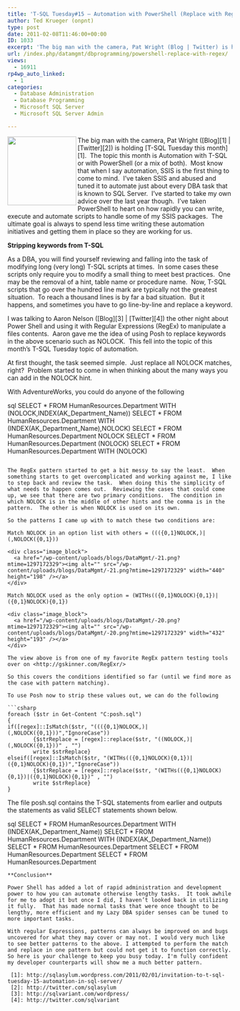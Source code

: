 ```yaml
---
title: 'T-SQL Tuesday#15 – Automation with PowerShell (Replace with RegEx)'
author: Ted Krueger (onpnt)
type: post
date: 2011-02-08T11:46:00+00:00
ID: 1033
excerpt: 'The big man with the camera, Pat Wright (Blog | Twitter) is holding T-SQL Tuesday this month.  The topic this month is Automation with T-SQL or with PowerShell (or a mix of both).  Most know that when I say automation, SSIS is the first thing to come to mind.  I’ve taken SSIS and abused and tuned it to automate just about every DBA task that is known to SQL Server.  I’ve started to take my own advice over the last year though.  I’ve taken PowerShell to heart on how rapidly you can write, execute and automate scripts to handle some of my SSIS packages.  The ultimate goal is always to spend less time writing these automation initiatives and getting them in place so they are working for us.'
url: /index.php/datamgmt/dbprogramming/powershell-replace-with-regex/
views:
  - 16911
rp4wp_auto_linked:
  - 1
categories:
  - Database Administration
  - Database Programming
  - Microsoft SQL Server
  - Microsoft SQL Server Admin

---
```

<div class="image_block">
  <a href="/wp-content/uploads/blogs/DataMgmt/-19.png?mtime=1297172329"><img alt="" src="/wp-content/uploads/blogs/DataMgmt/-19.png?mtime=1297172329" width="154" height="154" align="left" /></a>
</div>

The big man with the camera, Pat Wright ([Blog][1] | [Twitter][2]) is holding [T-SQL Tuesday this month][1].  The topic this month is Automation with T-SQL or with PowerShell (or a mix of both).  Most know that when I say automation, SSIS is the first thing to come to mind.  I’ve taken SSIS and abused and tuned it to automate just about every DBA task that is known to SQL Server.  I’ve started to take my own advice over the last year though.  I’ve taken PowerShell to heart on how rapidly you can write, execute and automate scripts to handle some of my SSIS packages.  The ultimate goal is always to spend less time writing these automation initiatives and getting them in place so they are working for us.

**Stripping keywords from T-SQL**

As a DBA, you will find yourself reviewing and falling into the task of modifying long (very long) T-SQL scripts at times.  In some cases these scripts only require you to modify a small thing to meet best practices.  One may be the removal of a hint, table name or procedure name.  Now, T-SQL scripts that go over the hundred line mark are typically not the greatest situation.  To reach a thousand lines is by far a bad situation.  But it happens, and sometimes you have to go line-by-line and replace a keyword.

I was talking to Aaron Nelson ([Blog][3] | [Twitter][4]) the other night about Power Shell and using it with Regular Expressions (RegEx) to manipulate a files contents.  Aaron gave me the idea of using Posh to replace keywords in the above scenario such as NOLOCK.  This fell into the topic of this month’s T-SQL Tuesday topic of automation. 

At first thought, the task seemed simple.  Just replace all NOLOCK matches, right?  Problem started to come in when thinking about the many ways you can add in the NOLOCK hint.

With AdventureWorks, you could do anyone of the following

sql
SELECT * FROM HumanResources.Department WITH (NOLOCK,INDEX(AK_Department_Name))
SELECT * FROM HumanResources.Department WITH (INDEX(AK_Department_Name),NOLOCK)
SELECT * FROM HumanResources.Department NOLOCK
SELECT * FROM HumanResources.Department (NOLOCK)
SELECT * FROM HumanResources.Department WITH (NOLOCK)
```

The RegEx pattern started to get a bit messy to say the least.  When something starts to get overcomplicated and working against me, I like to step back and review the task.  When doing this the simplicity of what needs to happen comes out.  Reviewing the cases that could come up, we see that there are two primary conditions.  The condition in which NOLOCK is in the middle of other hints and the comma is in the pattern.  The other is when NOLOCK is used on its own. 

So the patterns I came up with to match these two conditions are:

Match NOLOCK in an option list with others = ((({0,1}NOLOCK,)|(,NOLOCK({0,1}))

<div class="image_block">
  <a href="/wp-content/uploads/blogs/DataMgmt/-21.png?mtime=1297172329"><img alt="" src="/wp-content/uploads/blogs/DataMgmt/-21.png?mtime=1297172329" width="440" height="198" /></a>
</div>

Match NOLOCK used as the only option = (WITHs(({0,1}NOLOCK){0,1})|({0,1}NOLOCK){0,1})

<div class="image_block">
  <a href="/wp-content/uploads/blogs/DataMgmt/-20.png?mtime=1297172329"><img alt="" src="/wp-content/uploads/blogs/DataMgmt/-20.png?mtime=1297172329" width="432" height="193" /></a>
</div>

The view above is from one of my favorite RegEx pattern testing tools over on <http://gskinner.com/RegExr/>

So this covers the conditions identified so far (until we find more as the case with pattern matching).

To use Posh now to strip these values out, we can do the following

```csharp
foreach ($str in Get-Content "C:posh.sql")
{
if([regex]::IsMatch($str, "((({0,1}NOLOCK,)|(,NOLOCK({0,1}))","IgnoreCase")) 
        {$strReplace = [regex]::replace($str, "((NOLOCK,)|(,NOLOCK({0,1}))" , "")
        write $strReplace}
elseif([regex]::IsMatch($str, "(WITHs(({0,1}NOLOCK){0,1})|({0,1}NOLOCK){0,1})","IgnoreCase")) 
        {$strReplace = [regex]::replace($str, "(WITHs(({0,1}NOLOCK){0,1})|({0,1}NOLOCK){0,1})" , "")
        write $strReplace}
}

```
The file posh.sql contains the T-SQL statements from earlier and outputs the statements as valid SELECT statements shown below.

sql
SELECT * FROM HumanResources.Department WITH (INDEX(AK_Department_Name))
SELECT * FROM HumanResources.Department WITH (INDEX(AK_Department_Name))
SELECT * FROM HumanResources.Department
SELECT * FROM HumanResources.Department
SELECT * FROM HumanResources.Department
```
**Conclusion**

Power Shell has added a lot of rapid administration and development power to how you can automate otherwise lengthy tasks.  It took awhile for me to adopt it but once I did, I haven’t looked back in utilizing it fully.  That has made normal tasks that were once thought to be lengthy, more efficient and my Lazy DBA spider senses can be tuned to more important tasks.

With regular Expressions, patterns can always be improved on and bugs uncovered for what they may cover or may not. I would very much like to see better patterns to the above. I attempted to perform the match and replace in one pattern but could not get it to function correctly. So here is your challenge to keep you busy today. I'm fully confident my developer counterparts will show me a much better pattern.

 [1]: http://sqlasylum.wordpress.com/2011/02/01/invitation-to-t-sql-tuesday-15-automation-in-sql-server/
 [2]: http://twitter.com/sqlasylum
 [3]: http://sqlvariant.com/wordpress/
 [4]: http://twitter.com/sqlvariant